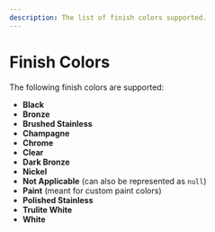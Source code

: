 ```yaml
---
description: The list of finish colors supported.
---
```


# Finish Colors

The following finish colors are supported:

* **Black**
* **Bronze**
* **Brushed Stainless**
* **Champagne**
* **Chrome**
* **Clear**
* **Dark Bronze**
* **Nickel**
* **Not Applicable** \(can also be represented as `null`\)
* **Paint** \(meant for custom paint colors\)
* **Polished Stainless**
* **Trulite White**
* **White**

